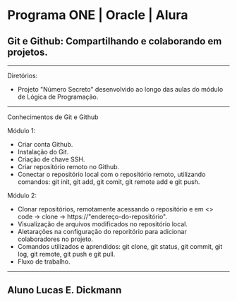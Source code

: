 # Programa ONE | Oracle | Alura

## Git e Github: Compartilhando e colaborando em projetos.

---
Diretórios:

- Projeto "Número Secreto" desenvolvido ao longo das aulas do módulo de Lógica de Programação.

---
Conhecimentos de Git e Github


Módulo 1:

- Criar conta Github.
- Instalação do Git.
- Criação de chave SSH.
- Criar repositório remoto no Github.
- Conectar o repositório local com o repositório remoto, utilizando comandos: git init, git add, git comit, git remote add e git push.

Módulo 2:

- Clonar repositórios, remotamente acessando o repositório e em <> code -> clone -> https://"endereço-do-repositório".
- Visualização de arquivos modificados no repositório local.
- Aletarações na configuração do reporitório  para adicionar colaboradores no projeto.
- Comandos utilizados e aprendidos: git clone, git status, git commit, git log, git remote, git push e git pull.
- Fluxo de trabalho.



---
## Aluno Lucas E. Dickmann
